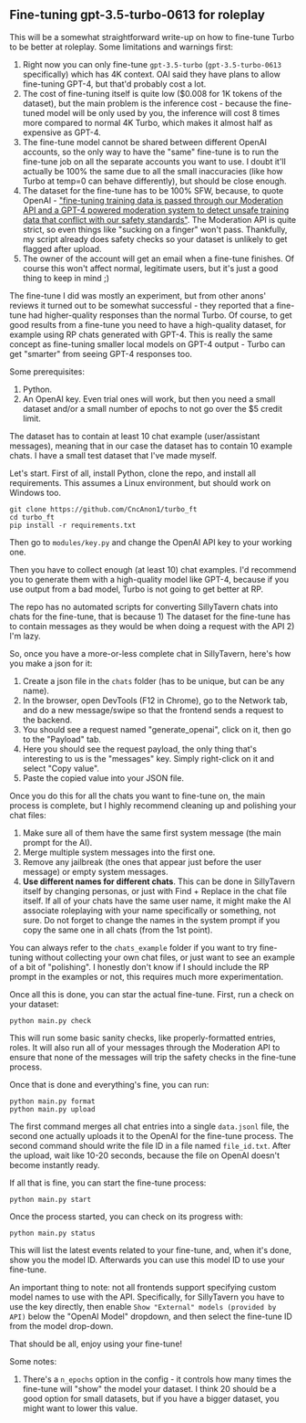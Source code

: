 ## Fine-tuning gpt-3.5-turbo-0613 for roleplay

This will be a somewhat straightforward write-up on how to fine-tune Turbo to be better at roleplay.
Some limitations and warnings first:
1) Right now you can only fine-tune `gpt-3.5-turbo` (`gpt-3.5-turbo-0613` specifically) which has 4K context. OAI said they have plans to allow fine-tuning GPT-4, but that'd probably cost a lot.
2) The cost of fine-tuning itself is quite low ($0.008 for 1K tokens of the dataset), but the main problem is the inference cost - because the fine-tuned model will be only used by you, the inference will cost 8 times more compared to normal 4K Turbo, which makes it almost half as expensive as GPT-4.
3) The fine-tune model cannot be shared between different OpenAI accounts, so the only way to have the "same" fine-tune is to run the fine-tune job on  all the separate accounts you want to use. I doubt it'll actually be 100% the same due to all the small inaccuracies (like how Turbo at temp=0 can behave differently), but should be close enough.
4) The dataset for the fine-tune has to be 100% SFW, because, to quote OpenAI - ["fine-tuning training data is passed through our Moderation API and a GPT-4 powered moderation system to detect unsafe training data that conflict with our safety standards"](https://openai.com/blog/gpt-3-5-turbo-fine-tuning-and-api-updates). The Moderation API is quite strict, so even things like "sucking on a finger" won't pass. Thankfully, my script already does safety checks so your dataset is unlikely to get flagged after upload.
5) The owner of the account will get an email when a fine-tune finishes. Of course this won't affect normal, legitimate users, but it's just a good thing to keep in mind ;)

The fine-tune I did was mostly an experiment, but from other anons' reviews it turned out to be somewhat successful - they reported that a fine-tune had higher-quality responses than the normal Turbo. Of course, to get good results from a fine-tune you need to have a high-quality dataset, for example using RP chats generated with GPT-4. This is really the same concept as fine-tuning smaller local models on GPT-4 output - Turbo can get "smarter" from seeing GPT-4 responses too.

Some prerequisites:
1) Python.
2) An OpenAI key. Even trial ones will work, but then you need a small dataset and/or a small number of epochs to not go over the $5 credit limit.


The dataset has to contain at least 10 chat example (user/assistant messages), meaning that in our case the dataset has to contain 10 example chats. I have a small test dataset that I've made myself.

Let's start. First of all, install Python, clone the repo, and install all requirements. This assumes a Linux environment, but should work on Windows too.
```
git clone https://github.com/CncAnon1/turbo_ft
cd turbo_ft
pip install -r requirements.txt
```

Then go to `modules/key.py` and change the OpenAI API key to your working one. 

Then you have to collect enough (at least 10) chat examples. I'd recommend you to generate them with a high-quality model like GPT-4, because if you use output from a bad model, Turbo is not going to get better at RP.

The repo has no automated scripts for converting SillyTavern chats into chats for the fine-tune, that is because 1) The dataset for the fine-tune has to contain messages as they would be when doing a request with the API 2) I'm lazy.

So, once you have a more-or-less complete chat in SillyTavern, here's how you make a json for it:
1) Create a json file in the `chats` folder (has to be unique, but can be any name).
2) In the browser, open DevTools (F12 in Chrome), go to the Network tab, and do a new message/swipe so that the frontend sends a request to the backend.
3) You should see a request named "generate_openai", click on it, then go to the "Payload" tab.
4) Here you should see the request payload, the only thing that's interesting to us is the "messages" key. Simply right-click on it and select "Copy value".
5) Paste the copied value into your JSON file.

Once you do this for all the chats you want to fine-tune on, the main process is complete, but I highly recommend cleaning up and polishing your chat files:
1) Make sure all of them have the same first system message (the main prompt for the AI).
2) Merge multiple system messages into the first one.
3) Remove any jailbreak (the ones that appear just before the user message) or empty system messages.
4) **Use different names for different chats**. This can be done in SillyTavern itself by changing personas, or just with Find + Replace in the chat file itself. If all of your chats have the same user name, it might make the AI associate roleplaying with your name specifically or something, not sure. Do not forget to change the names in the system prompt if you copy the same one in all chats (from the 1st point).

You can always refer to the `chats_example` folder if you want to try fine-tuning without collecting your own chat files, or just want to see an example of a bit of "polishing". I honestly don't know if I should include the RP prompt in the examples or not, this requires much more experimentation.

Once all this is done, you can star the actual fine-tune.
First, run a check on your dataset:
```
python main.py check
```

This will run some basic sanity checks, like properly-formatted entries, roles. It will also run all of your messages through the Moderation API to ensure that none of the messages will trip the safety checks in the fine-tune process.

Once that is done and everything's fine, you can run:
```
python main.py format
python main.py upload
```

The first command merges all chat entries into a single `data.jsonl` file, the second one actually uploads it to the OpenAI for the fine-tune process. The second command should write the file ID in a file named `file_id.txt`. After the upload, wait like 10-20 seconds, because the file on OpenAI doesn't become instantly ready.

If all that is fine, you can start the fine-tune process:
```
python main.py start
```

Once the process started, you can check on its progress with:
```
python main.py status
```

This will list the latest events related to your fine-tune, and, when it's done, show you the model ID. Afterwards you can use this model ID to use your fine-tune. 

An important thing to note: not all frontends support specifying custom model names to use with the API. Specifically, for SillyTavern you have to use the key directly, then enable `Show "External" models (provided by API)` below the "OpenAI Model" dropdown, and then select the fine-tune ID from the model drop-down.

That should be all, enjoy using your fine-tune!


Some notes:
1) There's a `n_epochs` option in the config - it controls how many times the fine-tune will "show" the model your dataset. I think 20 should be a good option for small datasets, but if you have a bigger dataset, you might want to lower this value.